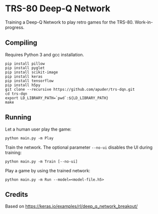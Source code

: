 
TRS-80 Deep-Q Network
=====================

Training a Deep-Q Network to play retro games for the TRS-80.
Work-in-progress.

Compiling
---------

Requires Python 3 and gcc installation.

```
pip install pillow
pip install pyglet
pip install scikit-image
pip install keras
pip install tensorflow
pip install h5py
git clone --recursive https://github.com/apuder/trs-dqn.git
cd trs-dqn
export LD_LIBRARY_PATH=`pwd`:${LD_LIBRARY_PATH}
make
```

Running
-------

Let a human user play the game:

```
python main.py -m Play

```

Train the network. The optional parameter `--no-ui` disables the UI during training:

```
python main.py -m Train [--no-ui]

```

Play a game by using the trained network:

```
python main.py -m Run --model=<model-file.h5>

```


Credits
-------

Based on <https://keras.io/examples/rl/deep_q_network_breakout/>

